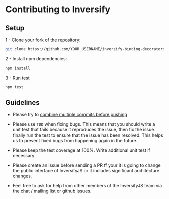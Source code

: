 
# Contributing to Inversify

## Setup

1 - Clone your fork of the repository:

```sh
git clone https://github.com/YOUR_USERNAME/inversify-binding-decorators.git
```

2 - Install npm dependencies:

```sh
npm install
```

3 - Run test

```sh
npm test
```

## Guidelines

- Please try to [combine multiple commits before pushing](http://stackoverflow.com/questions/6934752/combining-multiple-commits-before-pushing-in-git)

- Please use `TDD` when fixing bugs. This means that you should write a unit test that fails because it reproduces the issue, then fix the issue finally run the test to ensure that the issue has been resolved. This helps us to prevent fixed bugs from happening again in the future.

- Please keep the test coverage at 100%. Write additional unit test if necessary

- Please create an issue before sending a PR ff your it is going to change the public interface of InversifyJS or it includes significant architecture changes.

- Feel free to ask for help from other members of the InversifyJS team via the chat / mailing list or github issues.
